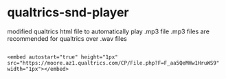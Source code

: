 # qualtrics-snd-player
modified qualtrics html file to automatically play .mp3 file
.mp3 files are recommended for qualtrics over .wav files

<code>
&ltembed autostart="true" height="1px" src="https://moore.az1.qualtrics.com/CP/File.php?F=F_aa5QeMHw1HruWS9" width="1px"&gt&lt/embed&gt
</code>
